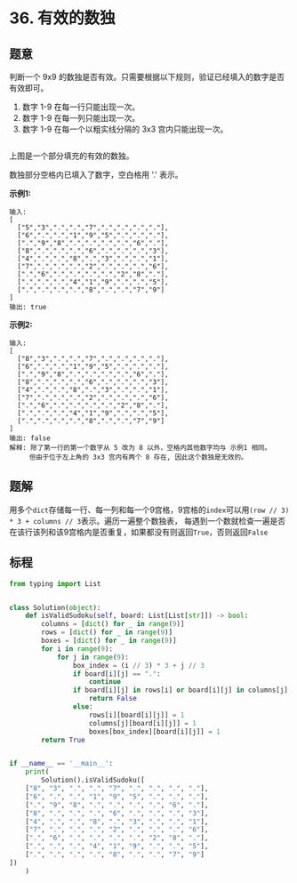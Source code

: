# 36. 有效的数独

## 题意

判断一个 9x9 的数独是否有效。只需要根据以下规则，验证已经填入的数字是否有效即可。

1.  数字 1-9 在每一行只能出现一次。
2.  数字 1-9 在每一列只能出现一次。
3.  数字 1-9 在每一个以粗实线分隔的 3x3 宫内只能出现一次。

![<Sudoku>](<https://upload.wikimedia.org/wikipedia/commons/thumb/f/ff/Sudoku-by-L2G-20050714.svg/250px-Sudoku-by-L2G-20050714.svg.png>)

上图是一个部分填充的有效的数独。

数独部分空格内已填入了数字，空白格用 '.' 表示。

**示例1:**

```
输入:
[
  ["5","3",".",".","7",".",".",".","."],
  ["6",".",".","1","9","5",".",".","."],
  [".","9","8",".",".",".",".","6","."],
  ["8",".",".",".","6",".",".",".","3"],
  ["4",".",".","8",".","3",".",".","1"],
  ["7",".",".",".","2",".",".",".","6"],
  [".","6",".",".",".",".","2","8","."],
  [".",".",".","4","1","9",".",".","5"],
  [".",".",".",".","8",".",".","7","9"]
]
输出: true
```
**示例2:**
```
输入:
[
  ["8","3",".",".","7",".",".",".","."],
  ["6",".",".","1","9","5",".",".","."],
  [".","9","8",".",".",".",".","6","."],
  ["8",".",".",".","6",".",".",".","3"],
  ["4",".",".","8",".","3",".",".","1"],
  ["7",".",".",".","2",".",".",".","6"],
  [".","6",".",".",".",".","2","8","."],
  [".",".",".","4","1","9",".",".","5"],
  [".",".",".",".","8",".",".","7","9"]
]
输出: false
解释: 除了第一行的第一个数字从 5 改为 8 以外，空格内其他数字均与 示例1 相同。
     但由于位于左上角的 3x3 宫内有两个 8 存在, 因此这个数独是无效的。
```
## 题解

用多个`dict`存储每一行、每一列和每一个9宫格，9宫格的`index`可以用`(row // 3) * 3 + columns // 3`表示。遍历一遍整个数独表，
每遇到一个数就检查一遍是否在该行该列和该9宫格内是否重复，如果都没有则返回`True`，否则返回`False`

## 标程

```python
from typing import List


class Solution(object):
    def isValidSudoku(self, board: List[List[str]]) -> bool:
        columns = [dict() for _ in range(9)]
        rows = [dict() for _ in range(9)]
        boxes = [dict() for _ in range(9)]
        for i in range(9):
            for j in range(9):
                box_index = (i // 3) * 3 + j // 3
                if board[i][j] == ".":
                    continue
                if board[i][j] in rows[i] or board[i][j] in columns[j] or board[i][j] in boxes[box_index]:
                    return False
                else:
                    rows[i][board[i][j]] = 1
                    columns[j][board[i][j]] = 1
                    boxes[box_index][board[i][j]] = 1
        return True


if __name__ == '__main__':
    print(
        Solution().isValidSudoku([
    ["8", "3", ".", ".", "7", ".", ".", ".", "."],
    ["6", ".", ".", "1", "9", "5", ".", ".", "."],
    [".", "9", "8", ".", ".", ".", ".", "6", "."],
    ["8", ".", ".", ".", "6", ".", ".", ".", "3"],
    ["4", ".", ".", "8", ".", "3", ".", ".", "1"],
    ["7", ".", ".", ".", "2", ".", ".", ".", "6"],
    [".", "6", ".", ".", ".", ".", "2", "8", "."],
    [".", ".", ".", "4", "1", "9", ".", ".", "5"],
    [".", ".", ".", ".", "8", ".", ".", "7", "9"]
])
    )

```